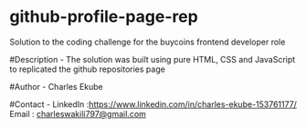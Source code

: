 # github-profile-page-rep
Solution to the coding challenge for the buycoins frontend developer role

#Description -
The solution was built using pure HTML, CSS and JavaScript to replicated the github repositories page

#Author -
Charles Ekube

#Contact -
LinkedIn :https://www.linkedin.com/in/charles-ekube-153761177/
Email : charleswakili797@gmail.com
